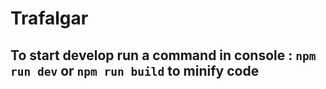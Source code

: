 # Trafalgar

## To start develop run a command in console : `npm run dev` or `npm run build` to minify code
